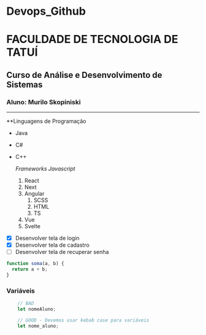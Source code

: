 # Devops_Github
# FACULDADE DE TECNOLOGIA DE TATUÍ
## Curso de Análise e Desenvolvimento de Sistemas
### Aluno: Murilo Skopiniski 
---
**Linguagens de Programação
- Java
- C#
- C++

  *Frameworks Javascript*
  1. React
  2. Next
  3. Angular
      1. SCSS
      2. HTML
      3. TS   
  5. Vue
  6. Svelte

 - [x] Desenvolver tela de login
 - [x] Desenvolver tela de cadastro
 - [ ] Desenvolver tela de recuperar senha

```javascript
function soma(a, b) {
  return a + b;
}
```
### Variáveis
```javascript
    // BAD
    let nomeAluno;
```

```javascript
    // GOOD - Devemos usar kebab case para variáveis
    let nome_aluno;
```
    
